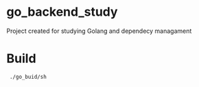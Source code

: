 # go_backend_study
Project created for studying Golang and dependecy managament

# Build
``` ./go_buid/sh```
